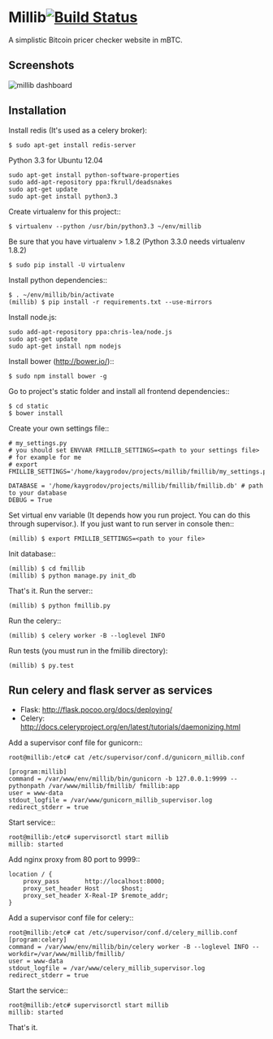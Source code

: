 Millib[![Build Status](https://travis-ci.org/kaygorodov/millib.png?branch=master)](https://travis-ci.org/kaygorodov/millib)
======

A simplistic Bitcoin pricer checker website in mBTC.

Screenshots
-----------

![millib dashboard](https://github.com/kaygorodov/millib/raw/master/docs/images/screenshot_dashboard_main.png)

Installation
-----------

Install redis (It's used as a celery broker):

    $ sudo apt-get install redis-server


Python 3.3 for Ubuntu 12.04

    sudo apt-get install python-software-properties
    sudo add-apt-repository ppa:fkrull/deadsnakes
    sudo apt-get update
    sudo apt-get install python3.3

Create virtualenv for this project::

    $ virtualenv --python /usr/bin/python3.3 ~/env/millib

Be sure that you have virtualenv > 1.8.2 (Python 3.3.0 needs virtualenv 1.8.2)

    $ sudo pip install -U virtualenv

Install python dependencies::

    $ . ~/env/millib/bin/activate
    (millib) $ pip install -r requirements.txt --use-mirrors

Install node.js:

    sudo add-apt-repository ppa:chris-lea/node.js
    sudo apt-get update
    sudo apt-get install npm nodejs

Install bower (http://bower.io/)::

    $ sudo npm install bower -g

Go to project's static folder and install all frontend dependencies::

    $ cd static
    $ bower install

Create your own settings file::

    # my_settings.py
    # you should set ENVVAR FMILLIB_SETTINGS=<path to your settings file>
    # for example for me
    # export FMILLIB_SETTINGS='/home/kaygrodov/projects/millib/fmillib/my_settings.py'

    DATABASE = '/home/kaygrodov/projects/millib/fmillib/fmillib.db' # path to your database
    DEBUG = True

Set virtual env variable (It depends how you run project. You can do this through supervisor.).
If you just want to run server in console then::

    (millib) $ export FMILLIB_SETTINGS=<path to your file>

Init database::

    (millib) $ cd fmillib
    (millib) $ python manage.py init_db

That's it. Run the server::

    (millib) $ python fmillib.py

Run the celery::

    (millib) $ celery worker -B --loglevel INFO

Run tests (you must run in the fmillib directory):

    (millib) $ py.test


Run celery and flask server as services
-----------

* Flask: http://flask.pocoo.org/docs/deploying/
* Celery: http://docs.celeryproject.org/en/latest/tutorials/daemonizing.html

Add a supervisor conf file for gunicorn::

    root@millib:/etc# cat /etc/supervisor/conf.d/gunicorn_millib.conf

    [program:millib]
    command = /var/www/env/millib/bin/gunicorn -b 127.0.0.1:9999 --pythonpath /var/www/millib/fmillib/ fmillib:app
    user = www-data
    stdout_logfile = /var/www/gunicorn_millib_supervisor.log
    redirect_stderr = true

Start service::

    root@millib:/etc# supervisorctl start millib
    millib: started

Add nginx proxy from 80 port to 9999::

    location / {
        proxy_pass       http://localhost:8000;
        proxy_set_header Host      $host;
        proxy_set_header X-Real-IP $remote_addr;
    }

Add a supervisor conf file for celery::

    root@millib:/etc# cat /etc/supervisor/conf.d/celery_millib.conf
    [program:celery]
    command = /var/www/env/millib/bin/celery worker -B --loglevel INFO --workdir=/var/www/millib/fmillib/
    user = www-data
    stdout_logfile = /var/www/celery_millib_supervisor.log
    redirect_stderr = true

Start the service::

    root@millib:/etc# supervisorctl start millib
    millib: started

That's it.